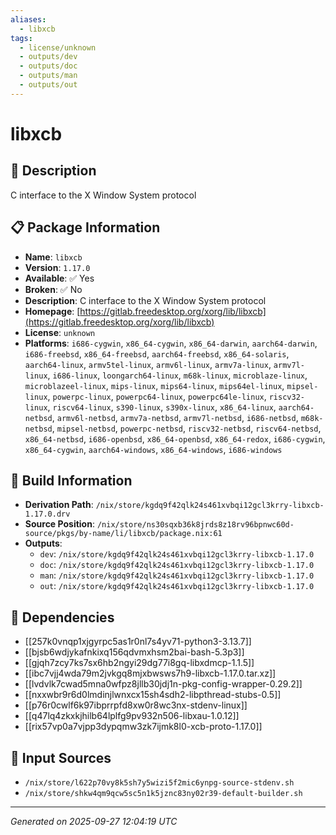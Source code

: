 ```yaml
---
aliases:
  - libxcb
tags:
  - license/unknown
  - outputs/dev
  - outputs/doc
  - outputs/man
  - outputs/out
---
```


# libxcb

## 📝 Description

C interface to the X Window System protocol

## 📋 Package Information

- **Name**: `libxcb`
- **Version**: `1.17.0`
- **Available**: ✅ Yes
- **Broken**: ✅ No
- **Description**: C interface to the X Window System protocol
- **Homepage**: [https://gitlab.freedesktop.org/xorg/lib/libxcb](https://gitlab.freedesktop.org/xorg/lib/libxcb)
- **License**: `unknown`
- **Platforms**: `i686-cygwin`, `x86_64-cygwin`, `x86_64-darwin`, `aarch64-darwin`, `i686-freebsd`, `x86_64-freebsd`, `aarch64-freebsd`, `x86_64-solaris`, `aarch64-linux`, `armv5tel-linux`, `armv6l-linux`, `armv7a-linux`, `armv7l-linux`, `i686-linux`, `loongarch64-linux`, `m68k-linux`, `microblaze-linux`, `microblazeel-linux`, `mips-linux`, `mips64-linux`, `mips64el-linux`, `mipsel-linux`, `powerpc-linux`, `powerpc64-linux`, `powerpc64le-linux`, `riscv32-linux`, `riscv64-linux`, `s390-linux`, `s390x-linux`, `x86_64-linux`, `aarch64-netbsd`, `armv6l-netbsd`, `armv7a-netbsd`, `armv7l-netbsd`, `i686-netbsd`, `m68k-netbsd`, `mipsel-netbsd`, `powerpc-netbsd`, `riscv32-netbsd`, `riscv64-netbsd`, `x86_64-netbsd`, `i686-openbsd`, `x86_64-openbsd`, `x86_64-redox`, `i686-cygwin`, `x86_64-cygwin`, `aarch64-windows`, `x86_64-windows`, `i686-windows`

## 🔧 Build Information

- **Derivation Path**: `/nix/store/kgdq9f42qlk24s461xvbqi12gcl3krry-libxcb-1.17.0.drv`
- **Source Position**: `/nix/store/ns30sqxb36k8jrds8z18rv96bpnwc60d-source/pkgs/by-name/li/libxcb/package.nix:61`
- **Outputs**:
  - `dev`:  `/nix/store/kgdq9f42qlk24s461xvbqi12gcl3krry-libxcb-1.17.0`
  - `doc`:  `/nix/store/kgdq9f42qlk24s461xvbqi12gcl3krry-libxcb-1.17.0`
  - `man`:  `/nix/store/kgdq9f42qlk24s461xvbqi12gcl3krry-libxcb-1.17.0`
  - `out`:  `/nix/store/kgdq9f42qlk24s461xvbqi12gcl3krry-libxcb-1.17.0`

## 🔗 Dependencies

- [[257k0vnqp1xjgyrpc5as1r0nl7s4yv71-python3-3.13.7]]
- [[bjsb6wdjykafnkixq156qdvmxhsm2bai-bash-5.3p3]]
- [[gjqh7zcy7ks7sx6hb2ngyi29dg77i8gq-libxdmcp-1.1.5]]
- [[ibc7vjj4wda79m2jvkgq8mjxbwsws7h9-libxcb-1.17.0.tar.xz]]
- [[lvdvlk7cwad5mna0wfpz8jllb30jdj1n-pkg-config-wrapper-0.29.2]]
- [[nxxwbr9r6d0lmdinjlwnxcx15sh4sdh2-libpthread-stubs-0.5]]
- [[p76r0cwlf6k97ibprrpfd8xw0r8wc3nx-stdenv-linux]]
- [[q47lq4zkxkjhilb64lplfg9pv932n506-libxau-1.0.12]]
- [[rix57vp0a7vjpp3dypqmw3zk7ijmk8l0-xcb-proto-1.17.0]]

## 📁 Input Sources

- `/nix/store/l622p70vy8k5sh7y5wizi5f2mic6ynpg-source-stdenv.sh`
- `/nix/store/shkw4qm9qcw5sc5n1k5jznc83ny02r39-default-builder.sh`

---
*Generated on 2025-09-27 12:04:19 UTC*
